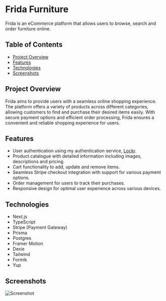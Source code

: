 # Frida Furniture
Frida is an eCommerce platform that allows users to browse, search and order furniture online.

## Table of Contents

- [Project Overview](#project-overview)
- [Features](#features)
- [Technologies](#technologies)
- [Screenshots](#screenshots)

## Project Overview
Frida aims to provide users with a seamless online shopping experience. The platform offers a variety of products across different categories, allowing customers to find and purchase their desired items easily. With secure payment options and efficient order processing, Frida ensures a convenient and reliable shopping experience for users.

## Features
- User authentication using my authentication service, [Lockr](https://github.com/clewup/lockr).
- Product catalogue with detailed information including images, descriptions and pricing.
- Cart functionality to add, update and remove items.
- Seamless Stripe checkout integration with support for various payment options.
- Order management for users to track their purchases.
- Responsive design for optimal user experience across various devices.

## Technologies
- Next.js
- TypeScript
- Stripe (Payment Gateway)
- Prisma
- Postgres
- Framer Motion
- Dexie
- Tailwind
- Formik
- Yup

## Screenshots

![Screenshot](https://res.cloudinary.com/dliog6kq6/image/upload/v1689628898/SqueakyClean_Condensed_zgrv4e.jpg)
